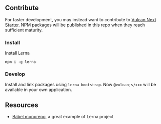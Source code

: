 ## Contribute

For faster development, you may instead want to contribute to [Vulcan Next Starter](https://github.com/VulcanJS/vulcan-next-starter/issues/1). NPM packages will be published in this repo when they reach sufficient maturity.

### Install

Install Lerna

```
npm i -g lerna
```

### Develop

Install and link packages using `lerna bootstrap`. Now `@vulcanjs/xxx` will be available in your own application.

## Resources

- [Babel monorepo](https://github.com/babel/babel), a great example of Lerna project
